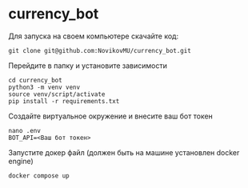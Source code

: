# currency_bot
Для запуска на своем компьютере скачайте код:
```text
git clone git@github.com:NovikovMU/currency_bot.git
```
Перейдите в папку и установите зависимости
```text
cd currency_bot
python3 -m venv venv
source venv/script/activate
pip install -r requirements.txt
```
Создайте виртуальное окружение и внесите ваш бот токен
```text
nano .env
BOT_API=<Ваш бот токен>
```
Запустите докер файл (должен быть на машине установлен docker engine)
```text
docker compose up
```